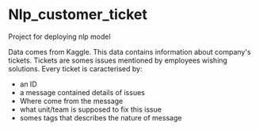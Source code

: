 # Nlp_customer_ticket
Project for deploying nlp model

Data comes from Kaggle. This data contains information about company's tickets. Tickets are somes issues mentioned by employees wishing solutions. 
Every ticket is caracterised by:
- an ID
- a message contained details of issues
- Where come from the message
- what unit/team is supposed to fix this issue
- somes tags that describes the nature of message
